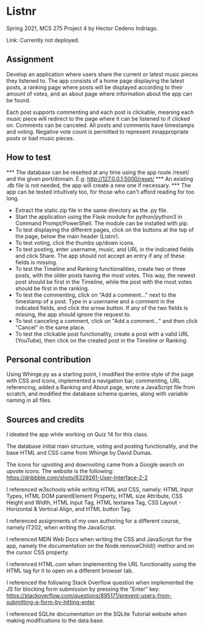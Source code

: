 # Listnr

Spring 2021, MCS 275 Project 4 by Hector Cedeno Indriago.

Link: Currently not deployed.

## Assignment

Develop an application where 
users share the current or latest music pieces they listened to. 
The app consists of a home page displaying the latest posts, a ranking 
page where posts will be displayed according to their amount of votes, 
and an about page where information about the app can be found. 

Each post supports commenting and each post is clickable, meaning
each music piece will redirect to the page where it can be listened 
to if clicked on. Comments can be canceled. All posts and comments 
have timestamps and voting. Negative vote count is permitted to 
represent innappropriate posts or bad music pieces.

## How to test

*** The database can be resetted at any time using the app route
    /reset/ and the given port/domain. E.g: http://127.0.0.1:5000/reset/
*** An existing .db file is not needed, the app will create a new one if
    necessary. 
*** The app can be tested intuitively too, for those who can't afford 
    reading for too long.

- Extract the static.zip file in the same directory as the .py file.
- Start the application using the Flask module for python/python3 
in Command Prompt/PowerShell. The module can be installed with pip.
- To test displaying the different pages, click on the buttons
at the top of the page, below the main header (Listnr). 
- To test voting, click the thumbs up/down icons. 
- To test posting, enter username, music, and URL in the indicated 
fields and click Share. The app should not accept an entry if any of
these fields is missing.
- To test the Timeline and Ranking functionalities, create two or three 
posts, with the older posts having the most votes. This way, the newest
post should be first in the Timeline, while the post with the most votes
should be first in the ranking.
- To test the commenting, click on "Add a comment..." next to the timestamp
of a post. Type in a username and a comment in the indicated fields, and click
the arrow button. If any of the two fields is missing, the app should ignore 
the request to.
- To test canceling a comment, click on "Add a comment..." and then click 
"Cancel" in the same place.
- To test the clickable post functionality, create a post with a valid URL
(YouTube), then click on the created post in the Timeline or Ranking.

## Personal contribution

Using Whinge.py as a starting point, I modified the entire style of the page
with CSS and icons, implemented a navigation bar, commenting, URL
referencing, added a Ranking and About page, wrote a JavaScript file from
scratch, and modified the database schema queries, along with variable naming
in all files.  

## Sources and credits

I ideated the app while working on Quiz 14 for this class.

The database initial main structure, voting and posting functionality, and the 
base HTML and CSS came from Whinge by David Dumas.

The icons for upvoting and downvoting came from a Google search on upvote icons.
The website is the following: https://dribbble.com/shots/6329261-User-Interface-2-2

I referenced w3schools while writing HTML and CSS, namely: HTML Input Types, HTML
DOM parentElement Property, HTML size Attribute, CSS Height and Width, HTML input
Tag, HTML textarea Tag, CSS Layout - Horizontal & Vertical Align, and HTML button Tag.

I referenced assignments of my own authoring for a different course, namely IT202,
when writing the JavaScript.

I referenced MDN Web Docs when writing the CSS and JavaScript for the app, namely
the documentation on the Node.removeChild() methor and on the cursor CSS property.

I referenced HTML.com when implementing the URL functionality using the HTML tag <a>
for it to open on a different browser tab. 

I referenced the following Stack Overflow question when implemented the JS for 
blocking form submission by pressing the "Enter" key: 
https://stackoverflow.com/questions/895171/prevent-users-from-submitting-a-form-by-hitting-enter

I referenced SQLite documentation on the SQLite Tutorial website when making modifications to
the data base.

